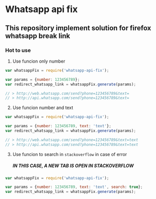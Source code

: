 # Whatsapp api fix
## This repository implement solution for firefox whatsapp break link 

### Hot to use

1. Use funcion only number
```javascript
var whatsappFix = require('whatsapp-api-fix');

var params = {number: 123456789};
var redirect_whatsapp_link = whatsappFix.generate(params);

// > http://web.whatsapp.com/send?phone=123456789&text=
// > http://api.whatsapp.com/send?phone=123456789&text=
```

2. Use funcion number and text
```javascript
var whatsappFix = require('whatsapp-api-fix');

var params = {number: 123456789, text: 'text'};
var redirect_whatsapp_link = whatsappFix.generate(params);

// > http://web.whatsapp.com/send?phone=123456789&text=text
// > http://api.whatsapp.com/send?phone=123456789&text=text
```

3. Use funcion to search in `stackoverflow` in case of error
    ##### IN THIS CASE, A NEW TAB IS OPEN IN STACKOVERFLOW

```javascript
var whatsappFix = require('whatsapp-api-fix');

var params = {number: 123456789, text: 'text', search: true};
var redirect_whatsapp_link = whatsappFix.generate(params);
```
